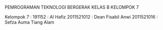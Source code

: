 
PEMROGRAMAN TEKNOLOGI BERGERAK KELAS B KELOMPOK 7  

Kelompok 7 : 
191152 : Al Hafiz 
2011521012 : Dean Fisabil Anwi 
2011521016 : Sefza Auma Tiang Alam
